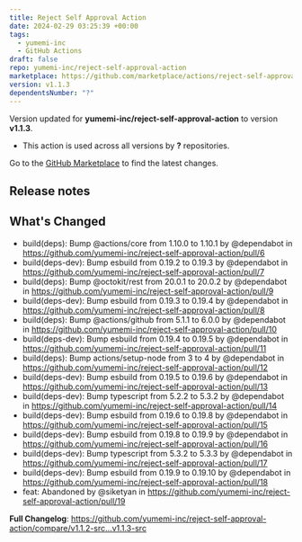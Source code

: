 ```yaml
---
title: Reject Self Approval Action
date: 2024-02-29 03:25:39 +00:00
tags:
  - yumemi-inc
  - GitHub Actions
draft: false
repo: yumemi-inc/reject-self-approval-action
marketplace: https://github.com/marketplace/actions/reject-self-approval-action
version: v1.1.3
dependentsNumber: "?"
---
```



Version updated for **yumemi-inc/reject-self-approval-action** to version **v1.1.3**.
- This action is used across all versions by **?** repositories.

Go to the [GitHub Marketplace](https://github.com/marketplace/actions/reject-self-approval-action) to find the latest changes.

## Release notes

## What's Changed
* build(deps): Bump @actions/core from 1.10.0 to 1.10.1 by @dependabot in https://github.com/yumemi-inc/reject-self-approval-action/pull/6
* build(deps-dev): Bump esbuild from 0.19.2 to 0.19.3 by @dependabot in https://github.com/yumemi-inc/reject-self-approval-action/pull/7
* build(deps): Bump @octokit/rest from 20.0.1 to 20.0.2 by @dependabot in https://github.com/yumemi-inc/reject-self-approval-action/pull/9
* build(deps-dev): Bump esbuild from 0.19.3 to 0.19.4 by @dependabot in https://github.com/yumemi-inc/reject-self-approval-action/pull/8
* build(deps): Bump @actions/github from 5.1.1 to 6.0.0 by @dependabot in https://github.com/yumemi-inc/reject-self-approval-action/pull/10
* build(deps-dev): Bump esbuild from 0.19.4 to 0.19.5 by @dependabot in https://github.com/yumemi-inc/reject-self-approval-action/pull/11
* build(deps): Bump actions/setup-node from 3 to 4 by @dependabot in https://github.com/yumemi-inc/reject-self-approval-action/pull/12
* build(deps-dev): Bump esbuild from 0.19.5 to 0.19.6 by @dependabot in https://github.com/yumemi-inc/reject-self-approval-action/pull/13
* build(deps-dev): Bump typescript from 5.2.2 to 5.3.2 by @dependabot in https://github.com/yumemi-inc/reject-self-approval-action/pull/14
* build(deps-dev): Bump esbuild from 0.19.6 to 0.19.8 by @dependabot in https://github.com/yumemi-inc/reject-self-approval-action/pull/15
* build(deps-dev): Bump esbuild from 0.19.8 to 0.19.9 by @dependabot in https://github.com/yumemi-inc/reject-self-approval-action/pull/16
* build(deps-dev): Bump typescript from 5.3.2 to 5.3.3 by @dependabot in https://github.com/yumemi-inc/reject-self-approval-action/pull/17
* build(deps-dev): Bump esbuild from 0.19.9 to 0.19.10 by @dependabot in https://github.com/yumemi-inc/reject-self-approval-action/pull/18
* feat: Abandoned by @siketyan in https://github.com/yumemi-inc/reject-self-approval-action/pull/19


**Full Changelog**: https://github.com/yumemi-inc/reject-self-approval-action/compare/v1.1.2-src...v1.1.3-src
